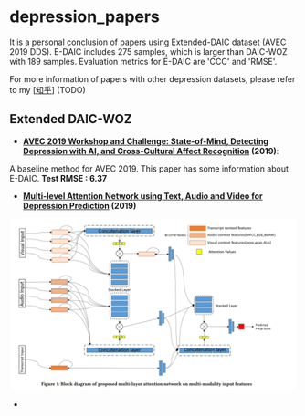 # depression_papers
It is a personal conclusion of papers using Extended-DAIC dataset (AVEC 2019 DDS). E-DAIC includes 275 samples, which is larger than DAIC-WOZ with 189 samples. Evaluation metrics for E-DAIC are 'CCC' and 'RMSE'. 

For more information of papers with other depression datasets, please refer to my [[知乎]()] (TODO)

## Extended DAIC-WOZ

* **[AVEC 2019 Workshop and Challenge: State-of-Mind, Detecting Depression with AI, and Cross-Cultural Affect Recognition](https://dl.acm.org/doi/abs/10.1145/3347320.3357688) (2019)**: 

A baseline method for AVEC 2019. This paper has some information about E-DAIC. **Test RMSE : 6.37**

* **[Multi-level Attention Network using Text, Audio and Video for Depression Prediction](https://dl.acm.org/doi/abs/10.1145/3347320.3357697) (2019)**

![image](pic/multi_level.png)



* **[]()**
